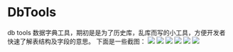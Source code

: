 # DbTools
db tools
数据字典工具，期初是是为了历史库，乱库而写的小工具，方便开发者快速了解表结构及字段的意思。
下面是一些截图：
<img src="http://img.my.csdn.net/uploads/201601/12/1452583851_6747.png"/>
<img src="http://img.my.csdn.net/uploads/201601/12/1452584399_3756.jpg"/>
<img src="http://img.my.csdn.net/uploads/201601/12/1452584319_4275.jpg"/>
<img src="http://img.my.csdn.net/uploads/201601/12/1452584373_8785.jpg"/>
<img src="http://img.my.csdn.net/uploads/201601/12/1452584270_6091.jpg"/>
<img src="http://img.my.csdn.net/uploads/201601/12/1452584269_1858.jpg"/>
